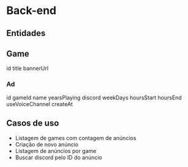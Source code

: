 # Back-end

## Entidades

## Game

id
title
bannerUrl

### Ad

id
gameId
name
yearsPlaying
discord
weekDays
hoursStart
hoursEnd
useVoiceChannel
createAt

## Casos de uso

- Listagem de games com contagem de anúncios
- Criação de novo anúncio
- Listagem de anúncios por game
- Buscar discord pelo ID do anúncio